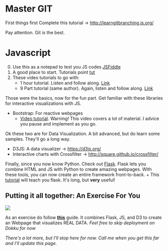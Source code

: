 Master GIT
===
First things first
Complete this tutorial -> http://learngitbranching.js.org/

Pay attention. Git is the best.


Javascript
===
0. Use this as a notepad to test you JS codes [JSFiddle](https://jsfiddle.net/)
1. A good place to start. Tutorials point [tut](https://www.tutorialspoint.com/javascript/index.htm)
2. These video tutorials to go with:
    + 1 hour tutorial. Listen and follow along. [Link](https://www.youtube.com/watch?v=fju9ii8YsGs)
    + 9 Part tutorial (same author). Again, listen and follow along. [Link](https://www.youtube.com/playlist?list=PLBA965A22D89CF13B)

Those were the basics, now for the fun part. Get familiar with these libraries for interactive visualizations with JS. 
  + Bootstrap: For reactive webpages
    - [Video tutorial](https://www.youtube.com/watch?v=gqOEoUR5RHg). Warning! This video covers a lot of material. I advice you pause and implement as you go. 

Ok these two are for Data Visualization. A bit advanced, but do learn some samples. They'll go a long way. 
  + D3JS: A data visualizer -> https://d3js.org/
  + Interactive charts with Crossfilter -> http://square.github.io/crossfilter/

Finally, since you now know Python. Check out [Flask](http://flask.pocoo.org/). Flask lets you combine HTML and JS with Python to create amazing webpages. With these tools, you can now create an entire framework front-to-back. 
    + This [tutorial](http://blog.miguelgrinberg.com/post/the-flask-mega-tutorial-part-i-hello-world) will teach you flask. It's long, but **very** useful!
    
Putting it all together: An Exercise For You
---

![](http://i.giphy.com/s0z685OFhWyuk.gif)

As an exercise do follow [**this**](https://realpython.com/blog/python/web-development-with-flask-fetching-data-with-requests/) guide. It combines Flask, JS, and D3 to create an Webpage that visualizes REAL DATA. 
*Feel free to skip deployment on Dokku for now*

*There's a lot more, but I'll stop here for now. Call me when you get this far and I'll update this page.*

